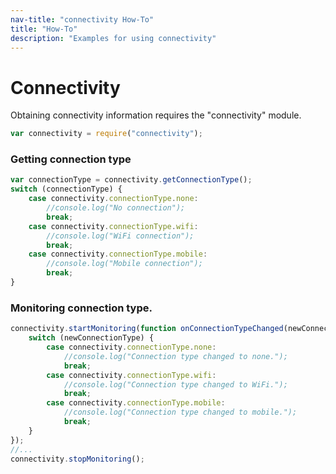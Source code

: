 ```yaml
---
nav-title: "connectivity How-To"
title: "How-To"
description: "Examples for using connectivity"
---
```

# Connectivity
Obtaining connectivity information requires the "connectivity" module.
``` JavaScript
var connectivity = require("connectivity");
```
### Getting connection type
``` JavaScript
var connectionType = connectivity.getConnectionType();
switch (connectionType) {
    case connectivity.connectionType.none:
        //console.log("No connection");
        break;
    case connectivity.connectionType.wifi:
        //console.log("WiFi connection");
        break;
    case connectivity.connectionType.mobile:
        //console.log("Mobile connection");
        break;
}
```
### Monitoring connection type.
``` JavaScript
connectivity.startMonitoring(function onConnectionTypeChanged(newConnectionType) {
    switch (newConnectionType) {
        case connectivity.connectionType.none:
            //console.log("Connection type changed to none.");
            break;
        case connectivity.connectionType.wifi:
            //console.log("Connection type changed to WiFi.");
            break;
        case connectivity.connectionType.mobile:
            //console.log("Connection type changed to mobile.");
            break;
    }
});
//...
connectivity.stopMonitoring();
```
